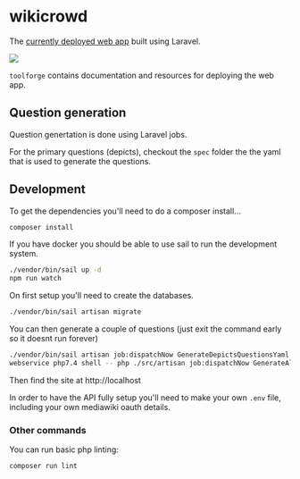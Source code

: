 # wikicrowd

The [currently deployed web app](https://wikicrowd.toolforge.org) built using Laravel.

![](https://i.imgur.com/mn5wRiQ.png)

`toolforge` contains documentation and resources for deploying the web app.

## Question generation

Question genertation is done using Laravel jobs.

For the primary questions (depicts), checkout the `spec` folder the the yaml that is used to generate the questions.

## Development

To get the dependencies you'll need to do a composer install...

```sh
composer install
```

If you have docker you should be able to use sail to run the development system.

```sh
./vendor/bin/sail up -d
npm run watch
```

On first setup you'll need to create the databases.

```sh
./vendor/bin/sail artisan migrate
```

You can then generate a couple of questions (just exit the command early so it doesnt run forever)

```sh
./vendor/bin/sail artisan job:dispatchNow GenerateDepictsQuestionsYaml
webservice php7.4 shell -- php ./src/artisan job:dispatchNow GenerateAliasQuestions enwiki 10
```

Then find the site at http://localhost

In order to have the API fully setup you'll need to make your own `.env` file, including your own mediawiki oauth details.

### Other commands

You can run basic php linting:

```sh
composer run lint
```
